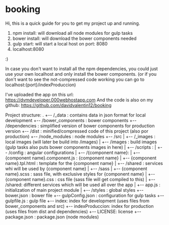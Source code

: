 # booking

Hi, this is a quick guide for you to get my project up and running.

1. npm install: will download all node modules for gulp tasks
2. bower install: will download the bower components needed
3. gulp start: will start a local host on port: 8080
4. localhost:8080

:)

In case you don't want to install all the npm dependencies,
you could just use your own localhost and only install the bower components.
(or if you don't want to see the not-compressed code working you can go to localhost:{port}/indexProduccion)

I've uploaded the app on this url: https://dvmdeveloper.000webhostapp.com
And the code is also on my github: https://github.com/davidvalentin12/booking

Project structure:
.
+-- /_data : contains data in json format for local development
+-- /bower_components : bower components
+-- /dependencies : simplified version of bower components for production version
+-- /dist : minified/compressed code of this project (also por production)
+-- /node_modules : node modules
+-- /src
|   +-- /_images : local images (will later be build into /images)
|   +-- /images : build images (gulp tasks also puts bower components images in here)
|   +-- /scripts :
|       +-- /config : angular configurations
|       +-- /{component name}:
|           +-- {component name}.component.js : {component name}
|           +-- {component name}.tpl.html : template for the {component name}
|           +-- /shared : services whi will be used by {component name}
|           +-- /sass
|               +-- {component name}.scss : sass file, with exclusive styles for {component name}
|               +-- {component name}.css : css file (sass file will get compiled to this)
|       +-- /shared: different services which will be used all over the app
|       +-- app.js : initialization of main project module
|   +-- /styles : global styles
+-- bower.json : bower file
+-- gulpConfig.json : configuration for gulp tasks
+-- gulpfile.js : gulp file
+-- index: index for development (uses files from bower_components and src)
+-- indexProduccion: index for production (uses files from dist and dependencies)
+-- LICENSE: license
+-- package.json : package.json (node modules)




